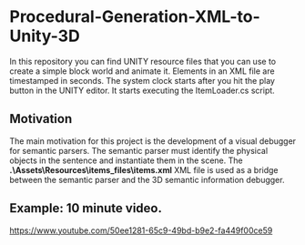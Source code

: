 # Procedural-Generation-XML-to-Unity-3D

In this repository you can find UNITY resource files that you can use to create a simple block world and animate it.
Elements in an XML file are timestamped in seconds.
The system clock starts after you hit the play button in the UNITY editor.  It starts executing the ItemLoader.cs script. 

## Motivation

The main motivation for this project is the development of a visual debugger for semantic parsers. The semantic parser must identify the physical objects in the sentence and instantiate them in the scene. The **.\Assets\Resources\items_files\items.xml** XML file is used as a bridge between the semantic parser and the 3D semantic information debugger. 


## Example: 10 minute video.

https://www.youtube.com/50ee1281-65c9-49bd-b9e2-fa449f00ce59

